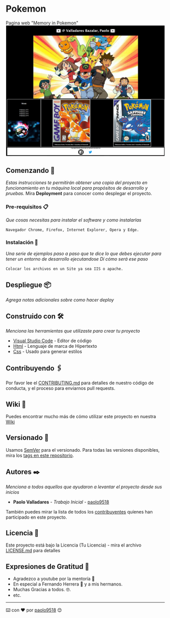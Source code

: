 # Pokemon
Pagina web "Memory in Pokemon"
![Vista Preliminar](https://github.com/Paolo9518/Pokemon/blob/main/imagenes/capturaPokemon.PNG)

## Comenzando 🚀

_Estas instrucciones te permitirán obtener una copia del proyecto en funcionamiento en tu máquina local para propósitos de desarrollo y pruebas._
Mira **Deployment** para conocer como desplegar el proyecto.


### Pre-requisitos 📋
_Que cosas necesitas para instalar el software y como instalarlas_
```
Navegador Chrome, Firefox, Internet Explorer, Opera y Edge.
```

### Instalación 🔧
_Una serie de ejemplos paso a paso que te dice lo que debes ejecutar para tener un entorno de desarrollo ejecutandose_
_Dí cómo será ese paso_
```
Colocar los archivos en un Site ya sea IIS o apache.
```


## Despliegue 📦

_Agrega notas adicionales sobre como hacer deploy_

## Construido con 🛠️

_Menciona las herramientas que utilizaste para crear tu proyecto_

* [Visual Studio Code](https://code.visualstudio.com/) - Editor de código
* [Html](https://es.wikipedia.org/wiki/HTML) - Lenguaje de marca de Hipertexto
* [Css](https://www.w3schools.com/css/) - Usado para generar estilos

## Contribuyendo 🖇️

Por favor lee el [CONTRIBUTING.md](https://gist.github.com/paolo/xxxxxx) para detalles de nuestro código de conducta, y el proceso para enviarnos pull requests.

## Wiki 📖

Puedes encontrar mucho más de cómo utilizar este proyecto en nuestra [Wiki](https://github.com/tu/proyecto/wiki)

## Versionado 📌

Usamos [SemVer](http://semver.org/) para el versionado. Para todas las versiones disponibles, mira los [tags en este repositorio](https://github.com/tu/proyecto/tags).

## Autores ✒️

_Menciona a todos aquellos que ayudaron a levantar el proyecto desde sus inicios_

* **Paolo Valladares** - *Trabajo Inicial* - [paolo9518](https://github.com/paolo9518)

También puedes mirar la lista de todos los [contribuyentes](https://github.com/your/project/contributors) quíenes han participado en este proyecto. 

## Licencia 📄

Este proyecto está bajo la Licencia (Tu Licencia) - mira el archivo [LICENSE.md](LICENSE.md) para detalles

## Expresiones de Gratitud 🎁

* Agradezco a youtube por la mentoría 📢
* En especial a Fernando Herrera 🍺 y a mis hermanos. 
* Muchas Gracias a todos. 🤓.
* etc.



---
⌨️ con ❤️ por [paolo9518](https://github.com/Paolo9518) 😊
